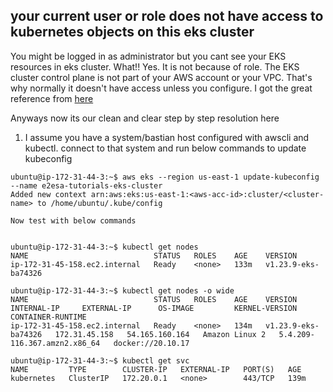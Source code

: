 ## your current user or role does not have access to kubernetes objects on this eks cluster

You might be logged in as administrator but you cant see your EKS resources in eks cluster. What!! Yes. It is not because of role. 
The EKS cluster control plane is not part of your AWS account or your VPC. That's why normally it doesn't have access unless you configure.
I got the great reference from [here](https://stackoverflow.com/questions/70787520/your-current-user-or-role-does-not-have-access-to-kubernetes-objects-on-this-eks)

Anyways now its our clean and clear step by step resolution here

1. I assume you have a system/bastian host configured with awscli and kubectl. connect to that system and run below commands to update kubeconfig

```
ubuntu@ip-172-31-44-3:~$ aws eks --region us-east-1 update-kubeconfig --name e2esa-tutorials-eks-cluster
Added new context arn:aws:eks:us-east-1:<aws-acc-id>:cluster/<cluster-name> to /home/ubuntu/.kube/config

Now test with below commands


ubuntu@ip-172-31-44-3:~$ kubectl get nodes
NAME                            STATUS   ROLES    AGE    VERSION
ip-172-31-45-158.ec2.internal   Ready    <none>   133m   v1.23.9-eks-ba74326

ubuntu@ip-172-31-44-3:~$ kubectl get nodes -o wide
NAME                            STATUS   ROLES    AGE    VERSION               INTERNAL-IP     EXTERNAL-IP      OS-IMAGE         KERNEL-VERSION                 CONTAINER-RUNTIME
ip-172-31-45-158.ec2.internal   Ready    <none>   134m   v1.23.9-eks-ba74326   172.31.45.158   54.165.160.164   Amazon Linux 2   5.4.209-116.367.amzn2.x86_64   docker://20.10.17

ubuntu@ip-172-31-44-3:~$ kubectl get svc
NAME         TYPE        CLUSTER-IP   EXTERNAL-IP   PORT(S)   AGE
kubernetes   ClusterIP   172.20.0.1   <none>        443/TCP   139m
```
